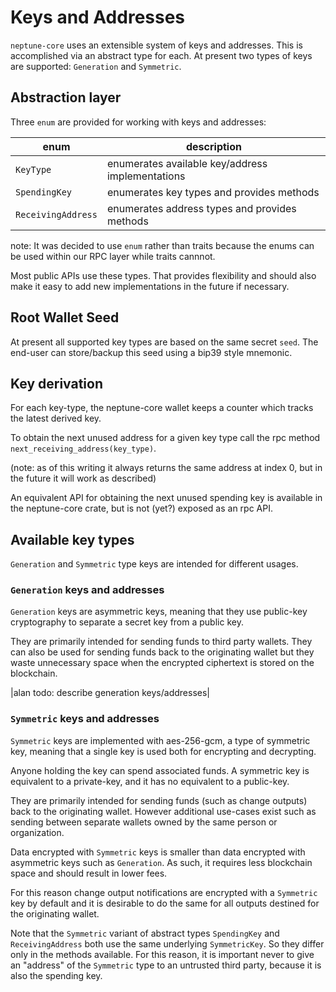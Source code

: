 # Keys and Addresses

`neptune-core` uses an extensible system of keys and addresses.  This is accomplished via an abstract type for each.  At present two types of keys are supported: `Generation` and `Symmetric`.

## Abstraction layer

Three `enum` are provided for working with keys and addresses:

| enum                   | description                                      |
|------------------------| -------------------------------------------------|
| `KeyType`              | enumerates available key/address implementations |
| `SpendingKey`      | enumerates key types and provides methods        |
| `ReceivingAddress` | enumerates address types and provides methods    |

note: It was decided to use `enum` rather than traits because the enums can be
used within our RPC layer while traits cannnot.

Most public APIs use these types.  That provides flexibility and should also make it easy to add new implementations in the future if necessary.

## Root Wallet Seed

At present all supported key types are based on the same secret `seed`. The end-user can store/backup this seed using a bip39 style mnemonic.

## Key derivation

For each key-type, the neptune-core wallet keeps a counter which tracks the latest derived key.

To obtain the next unused address for a given key type call the rpc method `next_receiving_address(key_type)`.

(note: as of this writing it always returns the same address at index 0, but in the future it will work as described)

An equivalent API for obtaining the next unused spending key is available in the neptune-core crate, but is not (yet?) exposed as an rpc API.


## Available key types

`Generation` and `Symmetric` type keys are intended for different usages.

### `Generation` keys and addresses

`Generation` keys are asymmetric keys, meaning that they use public-key cryptography to separate a secret key from a public key.

They are primarily intended for sending funds to third party wallets.  They can also be used for sending funds back to the originating wallet but they waste unnecessary space when the encrypted ciphertext is stored on the blockchain.

|alan todo: describe generation keys/addresses|

### `Symmetric` keys and addresses

`Symmetric` keys are implemented with aes-256-gcm, a type of symmetric key,
meaning that a single key is used both for encrypting and decrypting.

Anyone holding the key can spend associated funds.  A symmetric key is equivalent to a private-key, and it has no equivalent to a public-key.

They are primarily intended for sending funds (such as change outputs) back to
the originating wallet.  However additional use-cases exist such as sending between separate wallets owned by the same person or organization.

Data encrypted with `Symmetric` keys is smaller than data encrypted with asymmetric keys such as `Generation`.  As such, it requires less blockchain space and should result in lower fees.

For this reason change output notifications are encrypted with a `Symmetric` key by default and it is desirable to do the same for all outputs destined for the
originating wallet.

Note that the `Symmetric` variant of abstract types `SpendingKey` and `ReceivingAddress` both use the same underlying `SymmetricKey`.  So they differ only in the methods available.  For this reason, it is important never to give an "address" of the `Symmetric` type to an untrusted third party, because it is also the spending key.